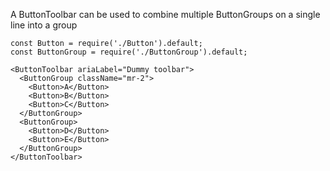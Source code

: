 A ButtonToolbar can be used to combine multiple ButtonGroups on a single line into a group

    const Button = require('./Button').default;
    const ButtonGroup = require('./ButtonGroup').default;

    <ButtonToolbar ariaLabel="Dummy toolbar">
      <ButtonGroup className="mr-2">
        <Button>A</Button>
        <Button>B</Button>
        <Button>C</Button>
      </ButtonGroup>
      <ButtonGroup>
        <Button>D</Button>
        <Button>E</Button>
      </ButtonGroup>
    </ButtonToolbar>
